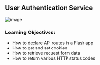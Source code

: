 ## User Authentication Service
![image](https://github.com/Smambo/alx-backend-user-data/assets/113464914/f4001313-652f-45e2-bf6b-f2574725b392)

### Learning Objectives:
* How to declare API routes in a Flask app
* How to get and set cookies
* How to retrieve request form data
* How to return various HTTP status codes
